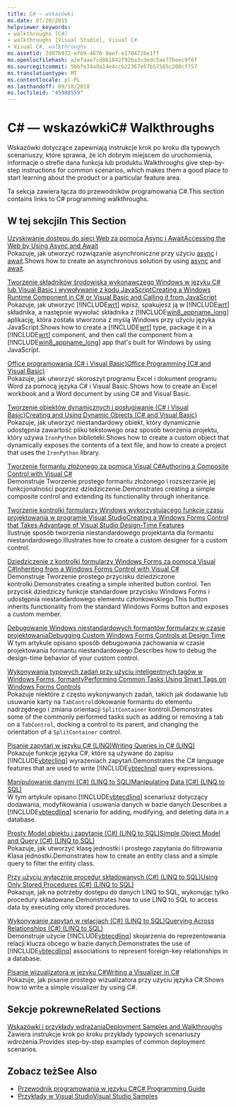 ```yaml
---
title: C# — wskazówki
ms.date: 07/20/2015
helpviewer_keywords:
- walkthroughs [C#]
- walkthroughs [Visual Studio], Visual C#
- Visual C#, walkthroughs
ms.assetid: 2d07b972-ef69-4676-9aef-e1784728e1ff
ms.openlocfilehash: a2efaae7cd861842f92ba3cdedc5ae77beec9f6f
ms.sourcegitcommit: 5bbfe34a9a14e4ccb22367e57b57585c208cf757
ms.translationtype: MT
ms.contentlocale: pl-PL
ms.lasthandoff: 09/18/2018
ms.locfileid: "45988559"
---
```

# <a name="c-walkthroughs"></a><span data-ttu-id="30e6a-102">C# — wskazówki</span><span class="sxs-lookup"><span data-stu-id="30e6a-102">C# Walkthroughs</span></span>
<span data-ttu-id="30e6a-103">Wskazówki dotyczące zapewniają instrukcje krok po kroku dla typowych scenariuszy, które sprawia, że ich dobrym miejscem do uruchomienia, informacje o strefie dana funkcja lub produktu.</span><span class="sxs-lookup"><span data-stu-id="30e6a-103">Walkthroughs give step-by-step instructions for common scenarios, which makes them a good place to start learning about the product or a particular feature area.</span></span>  
  
 <span data-ttu-id="30e6a-104">Ta sekcja zawiera łącza do przewodników programowania C#.</span><span class="sxs-lookup"><span data-stu-id="30e6a-104">This section contains links to C# programming walkthroughs.</span></span>  
  
## <a name="in-this-section"></a><span data-ttu-id="30e6a-105">W tej sekcji</span><span class="sxs-lookup"><span data-stu-id="30e6a-105">In This Section</span></span>  

 [<span data-ttu-id="30e6a-106">Uzyskiwanie dostępu do sieci Web za pomocą Async i Await</span><span class="sxs-lookup"><span data-stu-id="30e6a-106">Accessing the Web by Using Async and Await</span></span>](./programming-guide/concepts/async/walkthrough-accessing-the-web-by-using-async-and-await.md)  
 <span data-ttu-id="30e6a-107">Pokazuje, jak utworzyć rozwiązanie asynchroniczne przy użyciu [async](../csharp/language-reference/keywords/async.md) i [await](../csharp/language-reference/keywords/await.md).</span><span class="sxs-lookup"><span data-stu-id="30e6a-107">Shows how to create an asynchronous solution by using [async](../csharp/language-reference/keywords/async.md) and [await](../csharp/language-reference/keywords/await.md).</span></span>  
  
 [<span data-ttu-id="30e6a-108">Tworzenie składników środowiska wykonawczego Windows w języku C# lub Visual Basic i wywoływanie z kodu JavaScript</span><span class="sxs-lookup"><span data-stu-id="30e6a-108">Creating a Windows Runtime Component in C# or Visual Basic and Calling it from JavaScript</span></span>](https://msdn.microsoft.com/library/windows/apps/hh779077.aspx)  
 <span data-ttu-id="30e6a-109">Pokazuje, jak utworzyć [!INCLUDE[wrt](~/includes/wrt-md.md)] wpisz, spakujesz ją w [!INCLUDE[wrt](~/includes/wrt-md.md)] składnika, a następnie wywołać składnika z [!INCLUDE[win8_appname_long](~/includes/win8-appname-long-md.md)] aplikację, która została stworzona z myślą Windows przy użyciu języka JavaScript.</span><span class="sxs-lookup"><span data-stu-id="30e6a-109">Shows how to create a [!INCLUDE[wrt](~/includes/wrt-md.md)] type, package it in a [!INCLUDE[wrt](~/includes/wrt-md.md)] component, and then call the component from a [!INCLUDE[win8_appname_long](~/includes/win8-appname-long-md.md)] app that's built for Windows by using JavaScript.</span></span>  
  
 [<span data-ttu-id="30e6a-110">Office programowania (C# i Visual Basic)</span><span class="sxs-lookup"><span data-stu-id="30e6a-110">Office Programming (C# and Visual Basic)</span></span>](../csharp/programming-guide/interop/walkthrough-office-programming.md)  
 <span data-ttu-id="30e6a-111">Pokazuje, jak utworzyć skoroszyt programu Excel i dokument programu Word za pomocą języka C# i Visual Basic.</span><span class="sxs-lookup"><span data-stu-id="30e6a-111">Shows how to create an Excel workbook and a Word document by using C# and Visual Basic.</span></span>  
  
 [<span data-ttu-id="30e6a-112">Tworzenie obiektów dynamicznych i posługiwanie (C# i Visual Basic)</span><span class="sxs-lookup"><span data-stu-id="30e6a-112">Creating and Using Dynamic Objects (C# and Visual Basic)</span></span>](../csharp/programming-guide/types/walkthrough-creating-and-using-dynamic-objects.md)  
 <span data-ttu-id="30e6a-113">Pokazuje, jak utworzyć niestandardowy obiekt, który dynamicznie udostępnia zawartość pliku tekstowego oraz sposób tworzenia projektu, który używa `IronPython` biblioteki.</span><span class="sxs-lookup"><span data-stu-id="30e6a-113">Shows how to create a custom object that dynamically exposes the contents of a text file, and how to create a project that uses the `IronPython` library.</span></span>  
   
 [<span data-ttu-id="30e6a-114">Tworzenie formantu złożonego za pomocą Visual C#</span><span class="sxs-lookup"><span data-stu-id="30e6a-114">Authoring a Composite Control with Visual C#</span></span>](../../docs/framework/winforms/controls/walkthrough-authoring-a-composite-control-with-visual-csharp.md)  
 <span data-ttu-id="30e6a-115">Demonstruje Tworzenie prostego formantu złożonego i rozszerzanie jej funkcjonalności poprzez dziedziczenie.</span><span class="sxs-lookup"><span data-stu-id="30e6a-115">Demonstrates creating a simple composite control and extending its functionality through inheritance.</span></span>  
  
 [<span data-ttu-id="30e6a-116">Tworzenie kontrolki formularzy Windows wykorzystującego funkcje czasu projektowania w programie Visual Studio</span><span class="sxs-lookup"><span data-stu-id="30e6a-116">Creating a Windows Forms Control that Takes Advantage of Visual Studio Design-Time Features</span></span>](../../docs/framework/winforms/controls/creating-a-wf-control-design-time-features.md)  
 <span data-ttu-id="30e6a-117">Ilustruje sposób tworzenia niestandardowego projektanta dla formantu niestandardowego.</span><span class="sxs-lookup"><span data-stu-id="30e6a-117">Illustrates how to create a custom designer for a custom control.</span></span>  
  
 [<span data-ttu-id="30e6a-118">Dziedziczenie z kontrolki formularzy Windows Forms za pomocą Visual C#</span><span class="sxs-lookup"><span data-stu-id="30e6a-118">Inheriting from a Windows Forms Control with Visual C#</span></span>](../../docs/framework/winforms/controls/walkthrough-inheriting-from-a-windows-forms-control-with-visual-csharp.md)  
 <span data-ttu-id="30e6a-119">Demonstruje Tworzenie prostego przycisku dziedziczone kontrolki.</span><span class="sxs-lookup"><span data-stu-id="30e6a-119">Demonstrates creating a simple inherited button control.</span></span> <span data-ttu-id="30e6a-120">Ten przycisk dziedziczy funkcje standardowe przycisku Windows Forms i udostępnia niestandardowego elementu członkowskiego.</span><span class="sxs-lookup"><span data-stu-id="30e6a-120">This button inherits functionality from the standard Windows Forms button and exposes a custom member.</span></span>  
  
 [<span data-ttu-id="30e6a-121">Debugowanie Windows niestandardowych formantów formularzy w czasie projektowania</span><span class="sxs-lookup"><span data-stu-id="30e6a-121">Debugging Custom Windows Forms Controls at Design Time</span></span>](../../docs/framework/winforms/controls/walkthrough-debugging-custom-windows-forms-controls-at-design-time.md)  
 <span data-ttu-id="30e6a-122">W tym artykule opisano sposób debugowania zachowania w czasie projektowania formantu niestandardowego.</span><span class="sxs-lookup"><span data-stu-id="30e6a-122">Describes how to debug the design-time behavior of your custom control.</span></span>

 [<span data-ttu-id="30e6a-123">Wykonywania typowych zadań przy użyciu inteligentnych tagów w Windows Forms, formanty</span><span class="sxs-lookup"><span data-stu-id="30e6a-123">Performing Common Tasks Using Smart Tags on Windows Forms Controls</span></span>](../../docs/framework/winforms/controls/performing-common-tasks-using-smart-tags-on-wf-controls.md)  
 <span data-ttu-id="30e6a-124">Pokazuje niektóre z często wykonywanych zadań, takich jak dodawanie lub usuwanie karty na `TabControl`dokowanie formantu do elementu nadrzędnego i zmiana orientacji `SplitContainer` kontroli.</span><span class="sxs-lookup"><span data-stu-id="30e6a-124">Demonstrates some of the commonly performed tasks such as adding or removing a tab on a `TabControl`, docking a control to its parent, and changing the orientation of a `SplitContainer` control.</span></span>  
  
 [<span data-ttu-id="30e6a-125">Pisanie zapytań w języku C# (LINQ)</span><span class="sxs-lookup"><span data-stu-id="30e6a-125">Writing Queries in C# (LINQ)</span></span>](../csharp/programming-guide/concepts/linq/walkthrough-writing-queries-linq.md)  
 <span data-ttu-id="30e6a-126">Pokazuje funkcje języka C#, które są używane do zapisu [!INCLUDE[vbteclinq](~/includes/vbteclinq-md.md)] wyrażeniach zapytań.</span><span class="sxs-lookup"><span data-stu-id="30e6a-126">Demonstrates the C# language features that are used to write [!INCLUDE[vbteclinq](~/includes/vbteclinq-md.md)] query expressions.</span></span>  
  
 [<span data-ttu-id="30e6a-127">Manipulowanie danymi (C#) (LINQ to SQL)</span><span class="sxs-lookup"><span data-stu-id="30e6a-127">Manipulating Data (C#) (LINQ to SQL)</span></span>](../framework/data/adonet/sql/linq/walkthrough-manipulating-data-csharp.md)  
 <span data-ttu-id="30e6a-128">W tym artykule opisano [!INCLUDE[vbtecdlinq](~/includes/vbtecdlinq-md.md)] scenariusz dotyczący dodawania, modyfikowania i usuwania danych w bazie danych.</span><span class="sxs-lookup"><span data-stu-id="30e6a-128">Describes a [!INCLUDE[vbtecdlinq](~/includes/vbtecdlinq-md.md)] scenario for adding, modifying, and deleting data in a database.</span></span>  
  
 [<span data-ttu-id="30e6a-129">Prosty Model obiektu i zapytanie (C#) (LINQ to SQL)</span><span class="sxs-lookup"><span data-stu-id="30e6a-129">Simple Object Model and Query (C#) (LINQ to SQL)</span></span>](../framework/data/adonet/sql/linq/walkthrough-simple-object-model-and-query-csharp.md)  
 <span data-ttu-id="30e6a-130">Pokazuje, jak utworzyć klasę jednostki i prostego zapytania do filtrowania Klasa jednostki.</span><span class="sxs-lookup"><span data-stu-id="30e6a-130">Demonstrates how to create an entity class and a simple query to filter the entity class.</span></span>  
  
 [<span data-ttu-id="30e6a-131">Przy użyciu wyłącznie procedur składowanych (C#) (LINQ to SQL)</span><span class="sxs-lookup"><span data-stu-id="30e6a-131">Using Only Stored Procedures (C#) (LINQ to SQL)</span></span>](../framework/data/adonet/sql/linq/walkthrough-using-only-stored-procedures-csharp.md)  
 <span data-ttu-id="30e6a-132">Pokazuje, jak na potrzeby dostępu do danych LINQ to SQL, wykonując tylko procedury składowane.</span><span class="sxs-lookup"><span data-stu-id="30e6a-132">Demonstrates how to use LINQ to SQL to access data by executing only stored procedures.</span></span>  
  
 [<span data-ttu-id="30e6a-133">Wykonywanie zapytań w relacjach (C#) (LINQ to SQL)</span><span class="sxs-lookup"><span data-stu-id="30e6a-133">Querying Across Relationships (C#) (LINQ to SQL)</span></span>](../framework/data/adonet/sql/linq/walkthrough-querying-across-relationships-csharp.md)  
 <span data-ttu-id="30e6a-134">Demonstruje użycie [!INCLUDE[vbtecdlinq](~/includes/vbtecdlinq-md.md)] skojarzenia do reprezentowania relacji klucza obcego w bazie danych.</span><span class="sxs-lookup"><span data-stu-id="30e6a-134">Demonstrates the use of [!INCLUDE[vbtecdlinq](~/includes/vbtecdlinq-md.md)] associations to represent foreign-key relationships in a database.</span></span>  

 [<span data-ttu-id="30e6a-135">Pisanie wizualizatora w języku C#</span><span class="sxs-lookup"><span data-stu-id="30e6a-135">Writing a Visualizer in C#</span></span>](/visualstudio/debugger/walkthrough-writing-a-visualizer-in-csharp)  
 <span data-ttu-id="30e6a-136">Pokazuje, jak pisanie prostego wizualizatora przy użyciu języka C#.</span><span class="sxs-lookup"><span data-stu-id="30e6a-136">Shows how to write a simple visualizer by using C#.</span></span>  
  
## <a name="related-sections"></a><span data-ttu-id="30e6a-137">Sekcje pokrewne</span><span class="sxs-lookup"><span data-stu-id="30e6a-137">Related Sections</span></span>  
 [<span data-ttu-id="30e6a-138">Wskazówki i przykłady wdrażania</span><span class="sxs-lookup"><span data-stu-id="30e6a-138">Deployment Samples and Walkthroughs</span></span>](/visualstudio/deployment/clickonce-deployment-samples-and-walkthroughs)  
 <span data-ttu-id="30e6a-139">Zawiera instrukcje krok po kroku przykłady typowych scenariuszy wdrożenia.</span><span class="sxs-lookup"><span data-stu-id="30e6a-139">Provides step-by-step examples of common deployment scenarios.</span></span>  
  
## <a name="see-also"></a><span data-ttu-id="30e6a-140">Zobacz też</span><span class="sxs-lookup"><span data-stu-id="30e6a-140">See Also</span></span>

- [<span data-ttu-id="30e6a-141">Przewodnik programowania w języku C#</span><span class="sxs-lookup"><span data-stu-id="30e6a-141">C# Programming Guide</span></span>](../csharp/programming-guide/index.md)  
- [<span data-ttu-id="30e6a-142">Przykłady w Visual Studio</span><span class="sxs-lookup"><span data-stu-id="30e6a-142">Visual Studio Samples</span></span>](/visualstudio/ide/visual-studio-samples)
